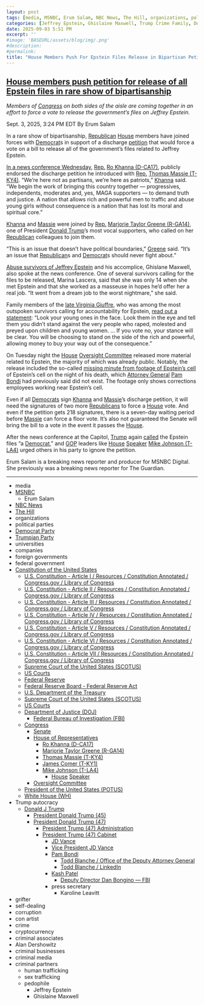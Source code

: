 ```yaml
---
layout: post
tags: [media, MSNBC, Erum Salam, NBC News, The Hill, organizations, political parties, Democrat Party, Trumpian Party, universities, companies, foreign governments, federal government, Constitution of the United States, U.S. Constitution - Article I / Resources / Constitution Annotated / Congress.gov / Library of Congress, U.S. Constitution - Article II / Resources / Constitution Annotated / Congress.gov / Library of Congress, U.S. Constitution - Article III / Resources / Constitution Annotated / Congress.gov / Library of Congress, U.S. Constitution - Article IV / Resources / Constitution Annotated / Congress.gov / Library of Congress, U.S. Constitution - Article V / Resources / Constitution Annotated / Congress.gov / Library of Congress, U.S. Constitution - Article VI / Resources / Constitution Annotated / Congress.gov / Library of Congress, U.S. Constitution - Article VII / Resources / Constitution Annotated / Congress.gov / Library of Congress, Supreme Court of the United States (SCOTUS), US Courts, Federal Reserve, Federal Reserve Board - Federal Reserve Act, U.S. Department of the Treasury, Supreme Court of the United States (SCOTUS), US Courts, Department of Justice (DOJ), Federal Bureau of Investigation (FBI), Congress, Senate, House of Representatives, Ro Khanna (D-CA17), Marjorie Taylor Greene (R-GA14), Thomas Massie (T-KY4), James Comer (T-KY1), Mike Johnson (T-LA4), House Speaker, Oversight Committee, President of the United States (POTUS), White House (WH), Trump autocracy, Donald J Trump, President Donald Trump (45), President Donald Trump (47), President Trump (47) Administration, President Trump (47) Cabinet, JD Vance, Vice President JD Vance, Pam Bondi, Office of the Deputy Attorney General / Office of the Deputy Attorney General, Todd Blanche / LinkedIn, Kash Patel, Deputy Director Dan Bongino — FBI, press secretary, Karoline Leavitt, grifter, self-dealing, corruption, con artist, crime, cryptocurrency, criminal associates, Alan Dershowitz, criminal businesses, criminal media, criminal partners, human trafficking, sex trafficking, pedophile, Jeffrey Epstein, Ghislaine Maxwell]
categories: [Jeffrey Epstein, Ghislaine Maxwell, Trump Crime Family, Donald Trump]
date: 2025-09-03 5:51 PM
excerpt: ''
#image: 'BASEURL/assets/blog/img/.png'
#description:
#permalink:
title: "House Members Push For Epstein Files Release in Bipartisan Petition"
---
```


## [House members push petition for release of all Epstein files in rare show of bipartisanship](https://www.msnbc.com/top-stories/latest/release-epstein-files-house-gop-massie-khanna-rcna228850)

*Members of [Congress](https://www.congress.gov/) on both sides of the aisle are coming together in an effort to force a vote to release the government’s files on Jeffrey Epstein.*

Sept. 3, 2025, 3:24 PM EDT
By Erum Salam

In a rare show of bipartisanship, [Republican](https://www.gop.com/) [House](https://www.house.gov/) members have joined forces with [Democrat](https://www.democrats.org/)s in support of a discharge [petition](https://clerk.house.gov/DischargePetition/2025090209) that would force a vote on a bill to release all of the government’s files related to Jeffrey Epstein.

[In a news conference Wednesday](https://www.nbcnews.com/politics/congress/epstein-accusers-put-pressure-congress-release-files-rcna228762), [Rep.](https://www.house.gov/) [Ro Khanna (D-CA17)](https://khanna.house.gov/), publicly endorsed the discharge petition he introduced with [Rep.](https://www.house.gov/) [Thomas Massie (T-KY4)](https://massie.house.gov/). “We’re here not as partisans, we’re here as patriots,” [Khanna](https://khanna.house.gov/) said. “We begin the work of bringing this country together — progressives, independents, moderates and, yes, MAGA supporters — to demand truth and justice. A nation that allows rich and powerful men to traffic and abuse young girls without consequence is a nation that has lost its moral and spiritual core.”

[Khanna](https://khanna.house.gov/) and [Massie](https://massie.house.gov/) were joined by [Rep.](https://www.house.gov/) [Marjorie Taylor Greene (R-GA14)](https://greene.house.gov/), one of President [Donald Trump](https://www.donaldjtrump.com/)’s most vocal supporters, who called on her [Republican](https://www.gop.com/) colleagues to join them.

“This is an issue that doesn’t have political boundaries,” [Greene](https://greene.house.gov/) said. “It’s an issue that [Republican](https://www.gop.com/)s and [Democrat](https://www.democrats.org/)s should never fight about.”

[Abuse survivors of Jeffrey Epstein](https://www.nbcnews.com/politics/politics-news/jeffrey-epstein-ghislaine-maxwell-accusers-rcna227334) and his accomplice, Ghislane Maxwell, also spoke at the news conference. One of several survivors calling for the files to be released, Marina Lascera, said that she was only 14 when she met Epstein and that she worked as a masseuse in hopes he’d offer her a real job. “It went from a dream job to the worst nightmare,” she said.

Family members of the [late Virginia Giuffre](https://www.nbcnews.com/news/us-news/virginia-giuffre-one-jeffrey-epsteins-prominent-abuse-survivors-dies-s-rcna203027), who was among the most outspoken survivors calling for accountability for Epstein, [read out a statement](https://www.youtube.com/watch?v=sHIKZBjLwf4): “Look your young ones in the face. Look them in the eye and tell them you didn’t stand against the very people who raped, molested and preyed upon children and young women. ... If you vote no, your stance will be clear. You will be choosing to stand on the side of the rich and powerful, allowing money to buy your way out of the consequence.”

On Tuesday night the [House](https://www.house.gov/) [Oversight Committee](https://oversight.house.gov/) released more material related to Epstein, the majority of which was already public. Notably, the release included the so-called [missing minute from footage of Epstein’s cell](https://www.nbcnews.com/video/jeffrey-epstein-found-dead-from-apparent-suicide-65833029655) of Epstein’s cell on the night of his death, which [Attorney General](https://www.justice.gov/) [Pam Bondi](https://www.justice.gov/ag/staff-profile/meet-attorney-general) had previously said did not exist. The footage only shows corrections employees working near Epstein’s cell.

Even if all [Democrats](https://www.democrats.org/) sign [Khanna](https://khanna.house.gov/) and [Massie](https://massie.house.gov/)’s discharge petition, it will need the signatures of two more [Republicans](https://www.gop.com/) to force a [House](https://www.house.gov/) vote. And even if the petition gets 218 signatures, there is a seven-day waiting period before [Massie](https://massie.house.gov/) can force a floor vote. It’s also not guaranteed the Senate will bring the bill to a vote in the event it passes the [House](https://www.house.gov/).

After the news conference at the Capitol, [Trump](https://www.donaldjtrump.com/) again [called](https://thehill.com/homenews/administration/5483932-trump-epstein-files-democrat-hoax/) the Epstein files “a [Democrat](https://www.msnbc.com/ana-cabrera-reports/watch/trump-epstein-files-is-a-democrat-hoax-246551621562),” and [GOP](https://www.gop.com/) leaders like [House](https://www.house.gov/) [Speaker](https://speaker.house.gov/) [Mike Johnson (T-LA4)](https://mikejohnson.house.gov/) urged others in his party to ignore the petition.

Erum Salam is a breaking news reporter and producer for MSNBC Digital. She previously was a breaking news reporter for The Guardian.


----
- media
- [MSNBC](https://www.msnbc.com/)
    - Erum Salam
- [NBC News](https://www.nbcnews.com/)
- [The Hill](https://thehill.com/homenews/administration/5483932-trump-epstein-files-democrat-hoax/)
- organizations
- political parties
- [Democrat Party](https://www.democrats.org/)
- [Trumpian Party](https://www.gop.com/)
- universities
- companies
- foreign governments
- federal government
- [Constitution of the United States](https://constitution.congress.gov/)
    - [U.S. Constitution - Article I / Resources / Constitution Annotated / Congress.gov / Library of Congress](https://constitution.congress.gov/constitution/article-1/)
    - [U.S. Constitution - Article II / Resources / Constitution Annotated / Congress.gov / Library of Congress](https://constitution.congress.gov/constitution/article-2/)
    - [U.S. Constitution - Article III / Resources / Constitution Annotated / Congress.gov / Library of Congress](https://constitution.congress.gov/constitution/article-3/)
    - [U.S. Constitution - Article IV / Resources / Constitution Annotated / Congress.gov / Library of Congress](https://constitution.congress.gov/constitution/article-4/)
    - [U.S. Constitution - Article V / Resources / Constitution Annotated / Congress.gov / Library of Congress](https://constitution.congress.gov/constitution/article-5/)
    - [U.S. Constitution - Article VI / Resources / Constitution Annotated / Congress.gov / Library of Congress](https://constitution.congress.gov/constitution/article-6/)
    - [U.S. Constitution - Article VII / Resources / Constitution Annotated / Congress.gov / Library of Congress](https://constitution.congress.gov/constitution/article-7/)
    - [Supreme Court of the United States (SCOTUS)](https://www.supremecourt.gov/)
    - [US Courts](https://www.uscourts.gov/)
    - [Federal Reserve](https;//www.federalreserve.gov/)
    - [Federal Reserve Board - Federal Reserve Act](https://www.federalreserve.gov/aboutthefed/fract.htm)
    - [U.S. Department of the Treasury](https://home.treasury.gov/)
    - [Supreme Court of the United States (SCOTUS)](https://www.supremecourt.gov/)
    - [US Courts](https://www.uscourts.gov/)
    - [Department of Justice (DOJ)](https://www.justice.gov/)
        - [Federal Bureau of Investigation (FBI)](https://www.fbi.gov/)
    - [Congress](https://www.congress.gov/)
        - [Senate](https://www.senate.gov/)
        - [House of Representatives](https://www.house.gov/)
            - [Ro Khanna (D-CA17)](https://khanna.house.gov/)
            - [Marjorie Taylor Greene (R-GA14)](https://greene.house.gov/)
            - [Thomas Massie (T-KY4)](https://massie.house.gov/)
            - [James Comer (T-KY1)](https://comer.house.gov/)
            - [Mike Johnson (T-LA4)](https://mikejohnson.house.gov/)
                - [House](https://www.house.gov/) [Speaker](https://www.speaker.gov/) 
        - [Oversight Committee](https://oversight.house.gov/)
    - [President of the United States (POTUS)](https://www.whitehouse.gov/)
    - [White House (WH)](https://www.whitehouse.gov/)
- Trump autocracy
    - [Donald J Trump](https://www.donaldjtrump.com/)
        - [President Donald Trump (45)](https://trumpwhitehouse.archives.gov/)
        - [President Donald Trump (47)](https://www.whitehouse.gov/administration/donald-j-trump/)
            - [President Trump (47) Administration](https://www.whitehouse.gov/administration/)
            - [President Trump (47) Cabinet](https://www.whitehouse.gov/administration/the-cabinet/)
                - [JD Vance](https://www.linkedin.com/in/jd-vance-770a9047/)
                - [Vice President JD Vance](https://www.whitehouse.gov/administration/jd-vance/)
                - [Pam Bondi](https://www.justice.gov/ag/staff-profile/meet-attorney-general)
                    - [Todd Blanche / Office of the Deputy Attorney General](https://www.justice.gov/dag)
                    - [Todd Blanche / LinkedIn](https://www.linkedin.com/in/toddblanche/)
                - [Kash Patel](https://www.fbi.gov/about/leadership-and-structure/director-patel)
                    - [Deputy Director Dan Bongino — FBI](https://www.fbi.gov/about/leadership-and-structure/deputy-director-dan-bongino)
                - press secretary
                    - Karoline Leavitt
- grifter
- self-dealing
- corruption
- con artist
- crime
- cryptocurrency
- criminal associates
- Alan Dershowitz
- criminal businesses
- criminal media 
- criminal partners
    - human trafficking 
    - sex trafficking 
    - pedophile 
        - Jeffrey Epstein 
        - Ghislaine Maxwell
